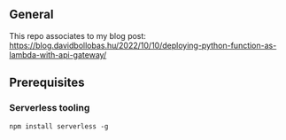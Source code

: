 ## General

This repo associates to my blog post: https://blog.davidbollobas.hu/2022/10/10/deploying-python-function-as-lambda-with-api-gateway/

## Prerequisites

### Serverless tooling

```Shell
npm install serverless -g
```